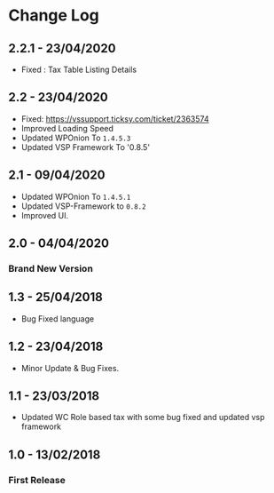 # Change Log

## 2.2.1 - 23/04/2020
* Fixed : Tax Table Listing Details

## 2.2 - 23/04/2020
* Fixed: https://vssupport.ticksy.com/ticket/2363574
* Improved Loading Speed
* Updated WPOnion To `1.4.5.3`
* Updated VSP Framework To '0.8.5'

## 2.1 - 09/04/2020
* Updated WPOnion To `1.4.5.1`
* Updated VSP-Framework to `0.8.2`
* Improved UI.

## 2.0 - 04/04/2020
### Brand New Version

## 1.3 - 25/04/2018
* Bug Fixed language 

## 1.2 - 23/04/2018
* Minor Update & Bug Fixes.

## 1.1 - 23/03/2018
* Updated WC Role based tax with some bug fixed and updated vsp framework

## 1.0 - 13/02/2018
### First Release
